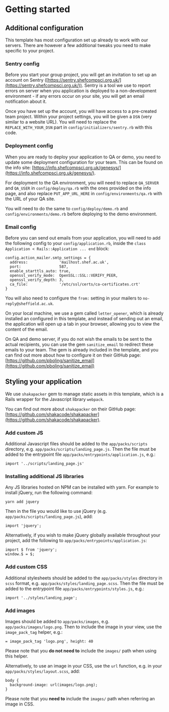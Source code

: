 # Getting started

## Additional configuration
This template has most configuration set up already to work with our servers. There are however a few additional tweaks you need to make specific to your project.

### Sentry config
Before you start your group project, you will get an invitation to set up an account on Sentry ([https://sentry.shefcompsci.org.uk/](https://sentry.shefcompsci.org.uk/)). Sentry is a tool we use to report errors on server when you application is deployed to a non-development environment - if any errors occur on your site, you will get an email notification about it.

Once you have set up the account, you will have access to a pre-created team project. Within your project settings, you will be given a `DSN` (very similar to a website URL). You will need to replace the `REPLACE_WITH_YOUR_DSN` part in `config/initializers/sentry.rb` with this code.

### Deployment config
When you are ready to deploy your application to QA or demo, you need to update some deployment configuration for your team. This can be found on the info site: [https://info.shefcompsci.org.uk/genesys/](https://info.shefcompsci.org.uk/genesys/).

For deployment to the QA environment, you will need to replace `QA_SERVER` and `QA_USER` in `config/deploy/qa.rb` with the ones provided on the info page, and also replace `PUT_APP_URL_HERE` in `config/environments/qa.rb` with the URL of your QA site. 

You will need to do the same to `config/deploy/demo.rb` and `config/environments/demo.rb` before deploying to the demo environment.

### Email config
Before you can send out emails from your application, you will need to add the following config to your `config/application.rb`, inside the `class Application < Rails::Application ... end` block:
```
config.action_mailer.smtp_settings = {
  address:              'mailhost.shef.ac.uk',
  port:                 587,
  enable_starttls_auto: true,
  openssl_verify_mode:  OpenSSL::SSL::VERIFY_PEER,
  openssl_verify_depth: 3,
  ca_file:              '/etc/ssl/certs/ca-certificates.crt'
}
```

You will also need to configure the `from:` setting in your mailers to `no-reply@sheffield.ac.uk`.

On your local machine, we use a gem called `letter_opener`, which is already installed an configured in this template, and instead of sending out an email, the application will open up a tab in your browser, allowing you to view the content of the email.

On QA and demo server, if you do not wish the emails to be sent to the actual recipients, you can use the gem `sanitize_email` to redirect these emails to your team. The gem is already included in the template, and you can find out more about how to configure it on their GitHub page: [https://github.com/pboling/sanitize_email](https://github.com/pboling/sanitize_email)

## Styling your application
We use `shakapacker` gem to manage static assets in this template, which is a Rails wrapper for the Javascript library `webpack`.

You can find out more about `shakapacker` on their GitHub page: [https://github.com/shakacode/shakapacker](https://github.com/shakacode/shakapacker).

### Add custom JS
Additional Javascript files should be added to the `app/packs/scripts` directory, e.g. `app/packs/scripts/landing_page.js`. Then the file must be added to the entrypoint file `app/packs/entrypoints/application.js`, e.g.:
```
import '../scripts/landing_page.js'
```

### Installing additional JS libraries
Any JS libraries hosted on NPM can be installed with yarn. For example to install jQuery, run the following command:
```
yarn add jquery
```

Then in the file you would like to use jQuery (e.g. `app/packs/scripts/landing_page.js`), add:
```
import 'jquery';
```

Alternatively, if you wish to make jQuery globally available throughout your project, add the following to `app/packs/entrypoints/application.js`:
```
import $ from 'jquery';
window.$ = $;
```

### Add custom CSS
Additional stylesheets should be added to the `app/packs/styles` directory in `scss` format, e.g. `app/packs/styles/landing_page.scss`. Then the file must be added to the entrypoint file `app/packs/entrypoints/styles.js`, e.g.:
```
import '../styles/landing_page';
```

### Add images
Images should be added to `app/packs/images`, e.g. `app/packs/images/logo.png`. Then to include the image in your view, use the `image_pack_tag` helper, e.g.:
```
= image_pack_tag 'logo.png', height: 40
```
Please note that you **do not need to** include the `images/` path when using this helper.

Alternatively, to use an image in your CSS, use the `url` function, e.g. in your `app/packs/styles/layout.scss`, add:
```
body {
  background-image: url(images/logo.png);
}
```
Please note that you **need to** include the `images/` path when referring an image in CSS.
